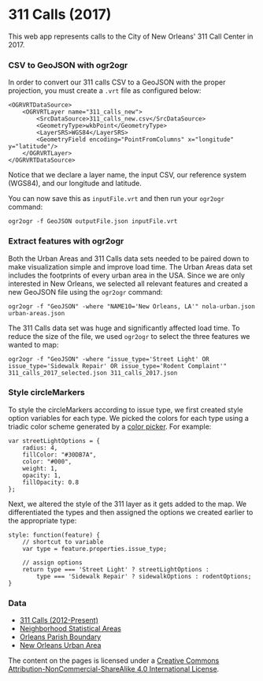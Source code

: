 # 311 Calls (2017)

This web app represents calls to the City of New Orleans' 311 Call Center in 2017.

### CSV to GeoJSON with ogr2ogr

In order to convert our 311 calls CSV to a GeoJSON with the proper projection, you must create a `.vrt` file as configured below:

```
<OGRVRTDataSource>
    <OGRVRTLayer name="311_calls_new">
        <SrcDataSource>311_calls_new.csv</SrcDataSource>
        <GeometryType>wkbPoint</GeometryType>
        <LayerSRS>WGS84</LayerSRS>
        <GeometryField encoding="PointFromColumns" x="longitude" y="latitude"/>
    </OGRVRTLayer>
</OGRVRTDataSource>
```

Notice that we declare a layer name, the input CSV, our reference system (WGS84), and our longitude and latitude.

You can now save this as `inputFile.vrt` and then run your `ogr2ogr` command:

```
ogr2ogr -f GeoJSON outputFile.json inputFile.vrt
```

### Extract features with ogr2ogr

Both the Urban Areas and 311 Calls data sets needed to be paired down to make visualization simple and improve load time. The Urban Areas data set includes the footprints of every urban area in the USA. Since we are only interested in New Orleans, we selected all relevant features and created a new GeoJSON file using the `ogr2ogr` command:

```
ogr2ogr -f "GeoJSON" -where "NAME10='New Orleans, LA'" nola-urban.json urban-areas.json
```

The 311 Calls data set was huge and significantly affected load time. To reduce the size of the file, we used `ogr2ogr` to select the three features we wanted to map:

```
ogr2ogr -f "GeoJSON" -where "issue_type='Street Light' OR issue_type='Sidewalk Repair' OR issue_type='Rodent Complaint'" 311_calls_2017_selected.json 311_calls_2017.json
```

### Style circleMarkers

To style the circleMarkers according to issue type, we first created style option variables for each type. We picked the colors for each type using a triadic color scheme generated by a [color picker](https://htmlcolorcodes.com/color-picker/). For example:

```
var streetLightOptions = {
    radius: 4,
    fillColor: "#30DB7A",
    color: "#000",
    weight: 1,
    opacity: 1,
    fillOpacity: 0.8
};
```
Next, we altered the style of the 311 layer as it gets added to the map. We differentiated the types and then assigned the options we created earlier to the appropriate type:

```
style: function(feature) {
    // shortcut to variable
    var type = feature.properties.issue_type;

    // assign options
    return type === 'Street Light' ? streetLightOptions :
        type === 'Sidewalk Repair' ? sidewalkOptions : rodentOptions;
}
```



### Data

* [311 Calls (2012-Present)](https://data.nola.gov/City-Administration/311-Calls-2012-Present-/3iz8-nghx)
* [Neighborhood Statistical Areas](https://data.nola.gov/Geographic-Base-Layers/Neighborhood-Statistical-Areas/c2j2-5qdf)
* [Orleans Parish Boundary](https://data.nola.gov/dataset/Orleans-Parish-Boundary/5jjm-ygfn)
* [New Orleans Urban Area](https://www.census.gov/geo/maps-data/data/cbf/cbf_ua.html)

The content on the pages is licensed under a [Creative Commons Attribution-NonCommercial-ShareAlike 4.0 International License](http://creativecommons.org/licenses/by-nc-sa/4.0/).
